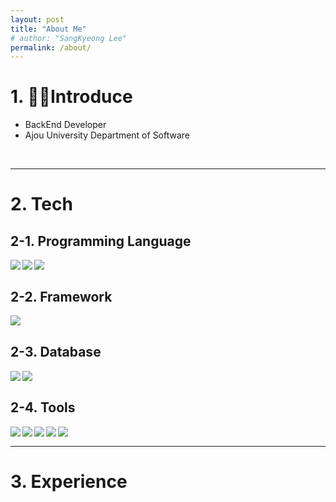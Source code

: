 ```yaml
---
layout: post
title: "About Me"
# author: "SangKyeong Lee"
permalink: /about/
---
```


# 1. 🙍‍♂️Introduce
- BackEnd Developer
- Ajou University Department of Software
<br>

---

# 2. Tech

## 2-1. Programming Language
<img src="https://img.shields.io/badge/Java-007396?style=flat-square&logo=Java&logoColor=white" align="left"><img src="https://img.shields.io/badge/C-A8B9CC?style=flat-square&logo=C&logoColor=white" align="left"><img src="https://img.shields.io/badge/Python-3776AB?style=flat-square&logo=Python&logoColor=white" align="left"><br>

## 2-2. Framework
<img src="https://img.shields.io/badge/Spring-6DB33F?style=flat-square&logo=Spring&logoColor=white" align="left">

<br>

## 2-3. Database
<img src="https://img.shields.io/badge/PostgreSQL-3776AB?style=flat-square&logo=Python&logoColor=white" align="left"><img src="https://img.shields.io/badge/MariaDB-003545?style=flat-square&logo=MariaDB&logoColor=white" align="left">

<!-- ![my](https://img.shields.io/badge/MySQL-4479A1?style=flat-square&logo=MySQL&logoColor=white) -->
<br>

## 2-4. Tools
<img src="https://img.shields.io/badge/IntelliJ-000000?style=flat-square&logo=IntelliJ-IDEA&logoColor=white" align="left"><img src="https://img.shields.io/badge/Git-F05032?style=flat-square&logo=Git&logoColor=white" align="left"><img src="https://img.shields.io/badge/Travis%20CI-3EAAAF?style=flat-square&logo=Travis-CI&logoColor=white" align="left"><img src="https://img.shields.io/badge/Amazon%20AWS-232F3E?style=flat-square&logo=Amazon-AWS&logoColor=white" align="left"><img src="https://img.shields.io/badge/MariaDB-003545?style=flat-square&logo=MariaDB&logoColor=white" align="left"><br>

--- 

# 3. Experience